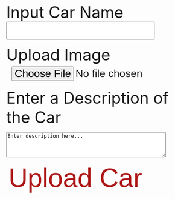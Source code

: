 

<label for="inputCarName">Input Car Name</label>
<input id="inputCarName" type="text" name="inputCarName" autocomplete="off" />


<label for="img">Upload Image</label>
<input id="inputCarImage" type="file" id="img" name="inputCarImage" accept="image/*">
 
<label for="inputCarDescription">Enter a Description of the Car</label>
<textarea id="inputCarDescription" name="inputCarDescription" rows="4" cols="50">
Enter description here...
</textarea>

<button class="button1" onclick="input()">Upload Car</button>

<style>
#input {
    text-shadow: 0 1px 1px hsl(0 0% 0% / 20%);
}


a:focus,
a:hover {
  text-decoration-color: black;
}

input {
  font-size: 2em;
  padding: 0.2em 0.5em;
}   

label {
    font-size: 3em;
}

.button {
  background-color: #ad1616;
  color: white;
  text-align: center;
  transition-duration: 1s;
  cursor: pointer;
}

.button1 {
  background: transparent;
  border: none;
  border-radius: 12px;
  color: #ad1616; 
  font-size: 5em;
}

.button1:hover {
  transition-duration: 1s;
  background-color: #ad1616;
  color: white;
}

</style>